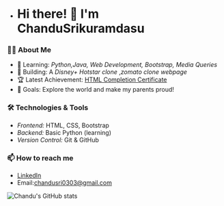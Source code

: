 - # Hi there! 👋 I'm ChanduSrikuramdasu  

### 👨‍💻 About Me
- 🌱 Learning: *Python,Java, Web Development, Bootstrap, Media Queries*  
- 🚀 Building: A *Disney+ Hotstar clone* ,*zomato clone webpage*
- 🏆 Latest Achievement: [HTML Completion Certificate](https://linkedin.com/in/chandu-sri-kuramdasu-75872132b)
- 🎯 Goals: Explore the world and make my parents proud!

### 🛠 Technologies & Tools
- *Frontend:* HTML, CSS, Bootstrap  
- *Backend:* Basic Python (learning)
- *Version Control:* Git & GitHub  

### 📫 How to reach me
- [LinkedIn](https://linkedin.com/in/chandu-sri-kuramdasu-75872132b)
- Email:chandusri0303@gmail.com

![Chandu's GitHub stats](https://github.com/in/chandusrikuramdasu)
